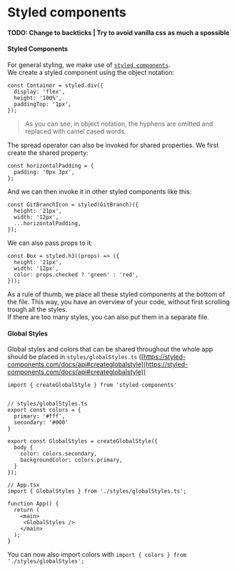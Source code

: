 # Styled components

#### TODO: Change to backticks | Try to avoid vanilla css as much a spossible <a href="#styled-components" id="styled-components"></a>

#### Styled Components <a href="#styled-components" id="styled-components"></a>

For general styling, we make use of [`styled components`](https://www.styled-components.com/).\
We create a styled component using the object notation:

```tsx
const Container = styled.div({
  display: 'flex',
  height: '100%',
  paddingTop: '1px',
});
```

> As you can see, in object notation, the hyphens are omitted and replaced with camel cased words.

The spread operator can also be invoked for shared properties. We first create the shared property:

```tsx
const horizontalPadding = {
  padding: '0px 3px',
};
```

And we can then invoke it in other styled components like this:

```tsx
const GitBranchIcon = styled(GitBranch)({
  height: '21px',
  width: '12px',
  ...horizontalPadding,
});
```

We can also pass props to it:

```tsx
const Box = styled.h3((props) => ({
  height: '21px',
  width: '12px',
  color: props.checked ? 'green' : 'red',
}));
```

As a rule of thumb, we place all these styled components at the bottom of the file. This way, you have an overview of your code, without first scrolling trough all the styles.\
If there are too many styles, you can also put them in a separate file.

#### Global Styles <a href="#global-styles" id="global-styles"></a>

Global styles and colors that can be shared throughout the whole app should be placed in `styles/globalStyles.ts` ([https://styled-components.com/docs/api#createglobalstyle](https://styled-components.com/docs/api#createglobalstyle))

```tsx
import { createGlobalStyle } from 'styled-components'


// styles/globalStyles.ts
export const colors = {
  primary: '#fff',
  secondary: '#000'
}

export const GlobalStyles = createGlobalStyle({
  body {
    color: colors.secondary,
    backgroundColor: colors.primary,
  }
});

// App.tsx
import { GlobalStyles } from './styles/globalStyles.ts';

function App() {
  return (
    <main>
     <GlobalStyles />   
    </main>
  );
}
```

You can now also import colors with `import { colors } from './styles/globalStyles';`
